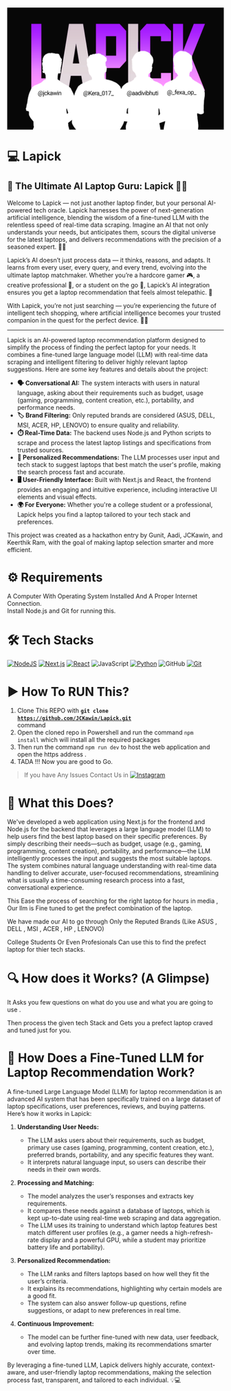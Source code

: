 ![](banner.png)


# 💻 Lapick

## 🚀 The Ultimate AI Laptop Guru: Lapick 🤖✨

Welcome to Lapick — not just another laptop finder, but your personal AI-powered tech oracle. Lapick harnesses the power of next-generation artificial intelligence, blending the wisdom of a fine-tuned LLM with the relentless speed of real-time data scraping. Imagine an AI that not only understands your needs, but anticipates them, scours the digital universe for the latest laptops, and delivers recommendations with the precision of a seasoned expert. 🧠💡

Lapick’s AI doesn’t just process data — it thinks, reasons, and adapts. It learns from every user, every query, and every trend, evolving into the ultimate laptop matchmaker. Whether you’re a hardcore gamer 🎮, a creative professional 🎨, or a student on the go 🎒, Lapick’s AI integration ensures you get a laptop recommendation that feels almost telepathic. 🔮

With Lapick, you’re not just searching — you’re experiencing the future of intelligent tech shopping, where artificial intelligence becomes your trusted companion in the quest for the perfect device. 🚀🛒

---

Lapick is an AI-powered laptop recommendation platform designed to simplify the process of finding the perfect laptop for your needs. It combines a fine-tuned large language model (LLM) with real-time data scraping and intelligent filtering to deliver highly relevant laptop suggestions. Here are some key features and details about the project:

- **🗣️ Conversational AI:** The system interacts with users in natural language, asking about their requirements such as budget, usage (gaming, programming, content creation, etc.), portability, and performance needs.
- **🏷️ Brand Filtering:** Only reputed brands are considered (ASUS, DELL, MSI, ACER, HP, LENOVO) to ensure quality and reliability.
- **⏱️ Real-Time Data:** The backend uses Node.js and Python scripts to scrape and process the latest laptop listings and specifications from trusted sources.
- **🎯 Personalized Recommendations:** The LLM processes user input and tech stack to suggest laptops that best match the user's profile, making the search process fast and accurate.
- **🖥️ User-Friendly Interface:** Built with Next.js and React, the frontend provides an engaging and intuitive experience, including interactive UI elements and visual effects.
- **🌍 For Everyone:** Whether you're a college student or a professional, Lapick helps you find a laptop tailored to your tech stack and preferences.

This project was created as a hackathon entry by Gunit, Aadi, JCKawin, and Keerthik Ram, with the goal of making laptop selection smarter and more efficient.
# ⚙️ Requirements

A Computer With Operating System Installed And A Proper Internet Connection.<br>
Install Node.js and Git for running this.

# 🛠️ Tech Stacks

[![NodeJS](https://img.shields.io/badge/Node.js-6DA55F?logo=node.js&logoColor=white)](https://nodejs.org/en) [![Next.js](https://img.shields.io/badge/Next.js-black?logo=next.js&logoColor=white)](https://nextjs.org/) [![React](https://img.shields.io/badge/React-%2320232a.svg?logo=react&logoColor=%2361DAFB)](https://react.dev/) ![JavaScript](https://img.shields.io/badge/JavaScript-F7DF1E?logo=javascript&logoColor=000) [![Python](https://img.shields.io/badge/Python-3776AB?logo=python&logoColor=fff)](https://www.python.org/downloads/) ![GitHub](https://img.shields.io/badge/GitHub-%23121011.svg?logo=github&logoColor=white) [![Git](https://img.shields.io/badge/Git-F05032?logo=git&logoColor=fff)](https://git-scm.com/downloads)

# ▶️ How To RUN This?

1. Clone This REPO with **<code>git clone https://github.com/JCKawin/Lapick.git </code>** command
2. Open the cloned repo in Powershell and run the command <code>npm install</code> which will install all the required packages
3. Then run the command <code>npm run dev</code> to host the web application and open the https address .
4. TADA !!! Now you are good to Go.

>  If you have Any Issues Contact Us in [![Instagram](https://img.shields.io/badge/Instagram-%23E4405F.svg?logo=Instagram&logoColor=white)](https://www.instagram.com/jckawin/)

# 🤔 What this Does?

We've developed a web application using Next.js for the frontend and Node.js for the backend that leverages a large language model (LLM) to help users find the best laptop based on their specific preferences. By simply describing their needs—such as budget, usage (e.g., gaming, programming, content creation), portability, and performance—the LLM intelligently processes the input and suggests the most suitable laptops. The system combines natural language understanding with real-time data handling to deliver accurate, user-focused recommendations, streamlining what is usually a time-consuming research process into a fast, conversational experience.

This Ease the process of searching for the right laptop for hours in media , Our llm is Fine tuned to get the prefect combination of the  laptop.

We have made our AI to go through Only the Reputed Brands (Like ASUS , DELL , MSI , ACER , HP , LENOVO)

College Students Or Even Profesionals Can use this to find the prefect laptop for thier tech stacks.

# 🔍 How does it Works? (A Glimpse)

It Asks you few questions on what do you use and what you are going to use . <br>

Then process the given tech Stack and Gets you a prefect laptop craved and tuned just for you.

# 🤖 How Does a Fine-Tuned LLM for Laptop Recommendation Work?

A fine-tuned Large Language Model (LLM) for laptop recommendation is an advanced AI system that has been specifically trained on a large dataset of laptop specifications, user preferences, reviews, and buying patterns. Here’s how it works in Lapick:

1. **Understanding User Needs:**
   - The LLM asks users about their requirements, such as budget, primary use cases (gaming, programming, content creation, etc.), preferred brands, portability, and any specific features they want.
   - It interprets natural language input, so users can describe their needs in their own words.

2. **Processing and Matching:**
   - The model analyzes the user’s responses and extracts key requirements.
   - It compares these needs against a database of laptops, which is kept up-to-date using real-time web scraping and data aggregation.
   - The LLM uses its training to understand which laptop features best match different user profiles (e.g., a gamer needs a high-refresh-rate display and a powerful GPU, while a student may prioritize battery life and portability).

3. **Personalized Recommendation:**
   - The LLM ranks and filters laptops based on how well they fit the user’s criteria.
   - It explains its recommendations, highlighting why certain models are a good fit.
   - The system can also answer follow-up questions, refine suggestions, or adapt to new preferences in real time.

4. **Continuous Improvement:**
   - The model can be further fine-tuned with new data, user feedback, and evolving laptop trends, making its recommendations smarter over time.

By leveraging a fine-tuned LLM, Lapick delivers highly accurate, context-aware, and user-friendly laptop recommendations, making the selection process fast, transparent, and tailored to each individual. 💡💻
